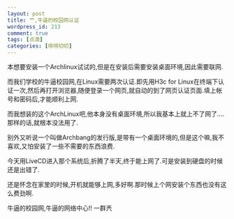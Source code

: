 ```yaml
--- 
layout: post
title: 艹,牛逼的校园网认证
wordpress_id: 213
comment: true
tags: [点滴]
categories: [唠唠叨叨]
---
```

本想要安装一个Archlinux试试的,但是在安装后需要安装桌面环境,因此需要联网.

而我们学校的牛逼校园网,在Linux需要两次认证.即先用H3c for Linux在终端下认证一次,然后再打开浏览器,随便登录一个网页,就自动的到了网页认证页面.填上帐号和密码后,才能顺利上网.

而我想装的这个ArchLinux吧,他本身没有桌面环境,所以我基本上就上不了网了....那样的话,就根本没法用了.

别外又听说一个叫做Archbang的发行版,是带有一个桌面环境的,但是这个嘛,我不喜欢,又怕安装了一些不需要的东西浪费.

今天用LiveCD进入那个系统后,折腾了半天,终于能上网了.可是安装到硬盘的时候还是出错了.

还是怀念在家里的时候,开机就能够上网,多好啊.那时候上个网安装个东西也没有这么费劲啊.

牛逼的校园网,牛逼的网络中心!! 一群兲

